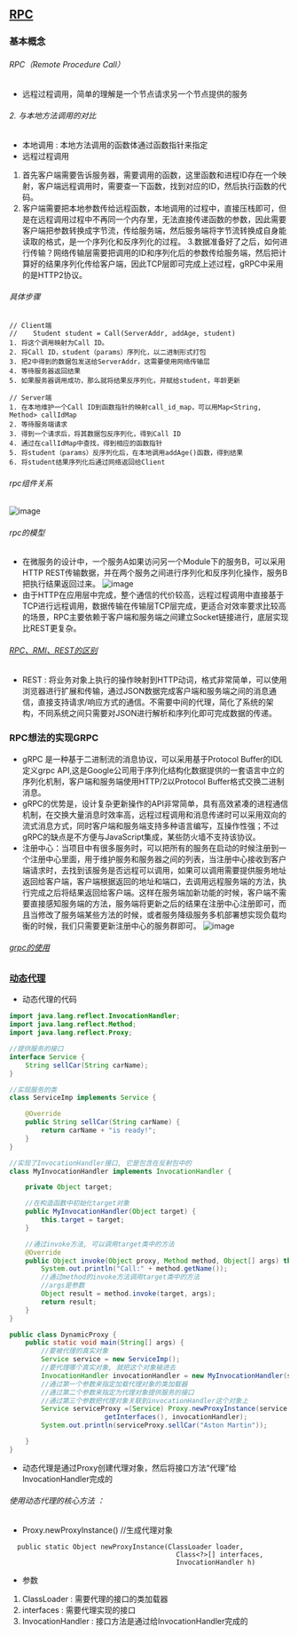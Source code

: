 ## [RPC](https://www.jianshu.com/p/7d6853140e13)
### 基本概念
######  RPC（Remote Procedure Call）
* 远程过程调用，简单的理解是一个节点请求另一个节点提供的服务
###### 2. 与本地方法调用的对比
* 本地调用 : 本地方法调用的函数体通过函数指针来指定
* 远程过程调用
1. 首先客户端需要告诉服务器，需要调用的函数，这里函数和进程ID存在一个映射，客户端远程调用时，需要查一下函数，找到对应的ID，然后执行函数的代码。
2. 客户端需要把本地参数传给远程函数，本地调用的过程中，直接压栈即可，但是在远程调用过程中不再同一个内存里，无法直接传递函数的参数，因此需要客户端把参数转换成字节流，传给服务端，然后服务端将字节流转换成自身能读取的格式，是一个序列化和反序列化的过程。
3.数据准备好了之后，如何进行传输？网络传输层需要把调用的ID和序列化后的参数传给服务端，然后把计算好的结果序列化传给客户端，因此TCP层即可完成上述过程，gRPC中采用的是HTTP2协议。
###### 具体步骤

```
// Client端 
//    Student student = Call(ServerAddr, addAge, student)
1. 将这个调用映射为Call ID。
2. 将Call ID，student（params）序列化，以二进制形式打包
3. 把2中得到的数据包发送给ServerAddr，这需要使用网络传输层
4. 等待服务器返回结果
5. 如果服务器调用成功，那么就将结果反序列化，并赋给student，年龄更新

// Server端
1. 在本地维护一个Call ID到函数指针的映射call_id_map，可以用Map<String, Method> callIdMap
2. 等待服务端请求
3. 得到一个请求后，将其数据包反序列化，得到Call ID
4. 通过在callIdMap中查找，得到相应的函数指针
5. 将student（params）反序列化后，在本地调用addAge()函数，得到结果
6. 将student结果序列化后通过网络返回给Client
```
###### rpc组件关系
![image](https://upload-images.jianshu.io/upload_images/7632302-ca0ba3118f4ef4fb.png?imageMogr2/auto-orient/strip|imageView2/2/format/webp)
###### rpc的模型
* 在微服务的设计中，一个服务A如果访问另一个Module下的服务B，可以采用HTTP REST传输数据，并在两个服务之间进行序列化和反序列化操作，服务B把执行结果返回过来。
![image](https://upload-images.jianshu.io/upload_images/7632302-19ad38cdd9a4b3ec.png?imageMogr2/auto-orient/strip|imageView2/2/format/webp)
* 由于HTTP在应用层中完成，整个通信的代价较高，远程过程调用中直接基于TCP进行远程调用，数据传输在传输层TCP层完成，更适合对效率要求比较高的场景，RPC主要依赖于客户端和服务端之间建立Socket链接进行，底层实现比REST更复杂。
###### [RPC、RMI、REST的区别](https://www.jianshu.com/p/024965e2c160)
* REST : 将业务对象上执行的操作映射到HTTP动词，格式非常简单，可以使用浏览器进行扩展和传输，通过JSON数据完成客户端和服务端之间的消息通信，直接支持请求/响应方式的通信。不需要中间的代理，简化了系统的架构，不同系统之间只需要对JSON进行解析和序列化即可完成数据的传递。


### RPC想法的实现GRPC
* gRPC 是一种基于二进制流的消息协议，可以采用基于Protocol Buffer的IDL定义grpc API,这是Google公司用于序列化结构化数据提供的一套语言中立的序列化机制，客户端和服务端使用HTTP/2以Protocol Buffer格式交换二进制消息。
* gRPC的优势是，设计复杂更新操作的API非常简单，具有高效紧凑的进程通信机制，在交换大量消息时效率高，远程过程调用和消息传递时可以采用双向的流式消息方式，同时客户端和服务端支持多种语言编写，互操作性强；不过gRPC的缺点是不方便与JavaScript集成，某些防火墙不支持该协议。
* 注册中心：当项目中有很多服务时，可以把所有的服务在启动的时候注册到一个注册中心里面，用于维护服务和服务器之间的列表，当注册中心接收到客户端请求时，去找到该服务是否远程可以调用，如果可以调用需要提供服务地址返回给客户端，客户端根据返回的地址和端口，去调用远程服务端的方法，执行完成之后将结果返回给客户端。这样在服务端加新功能的时候，客户端不需要直接感知服务端的方法，服务端将更新之后的结果在注册中心注册即可，而且当修改了服务端某些方法的时候，或者服务降级服务多机部署想实现负载均衡的时候，我们只需要更新注册中心的服务群即可。
![image](https://upload-images.jianshu.io/upload_images/7632302-0b09dd85b8baa318.png?imageMogr2/auto-orient/strip|imageView2/2/format/webp)
###### [grpc的使用](https://github.com/guangxush/SpringBoot_GRPC)
### [动态代理](https://www.yuque.com/aqfz37/gl082g/fq89nk#kfD1D)

* 动态代理的代码
```java
import java.lang.reflect.InvocationHandler;
import java.lang.reflect.Method;
import java.lang.reflect.Proxy;

//提供服务的接口
interface Service {
    String sellCar(String carName);
}

//实现服务的类
class ServiceImp implements Service {

    @Override
    public String sellCar(String carName) {
        return carName + "is ready!";
    }
}

//实现了InvocationHandler接口, 它是包含在反射包中的
class MyInvocationHandler implements InvocationHandler {

    private Object target;

    //在构造函数中初始化target对象
    public MyInvocationHandler(Object target) {
        this.target = target;
    }

    //通过invoke方法, 可以调用target类中的方法
    @Override
    public Object invoke(Object proxy, Method method, Object[] args) throws Throwable {
        System.out.println("Call:" + method.getName());
        //通过method的invoke方法调用target类中的方法
        //args是参数
        Object result = method.invoke(target, args);
        return result;
    }
}

public class DynamicProxy {
    public static void main(String[] args) {
        //要被代理的真实对象
        Service service = new ServiceImp();
        //要代理哪个真实对象, 就把这个对象输进去
        InvocationHandler invocationHandler = new MyInvocationHandler(service);
        //通过第一个参数来指定加载代理对象的类加载器
        //通过第二个参数来指定为代理对象提供服务的接口
        //通过第三个参数把代理对象关联到invocationHandler这个对象上
        Service serviceProxy =(Service) Proxy.newProxyInstance(service.getClass().getClassLoader(),service.getClass().
                        getInterfaces(), invocationHandler);
        System.out.println(serviceProxy.sellCar("Aston Martin"));

    }
}
```
* 动态代理是通过Proxy创建代理对象，然后将接口方法“代理”给InvocationHandler完成的
###### 使用动态代理的核心方法 ：
* Proxy.newProxyInstance() //生成代理对象

```
  public static Object newProxyInstance(ClassLoader loader,
                                          Class<?>[] interfaces,
                                          InvocationHandler h)
```
* 参数
1. ClassLoader : 需要代理的接口的类加载器
2. interfaces : 需要代理实现的接口
3. InvocationHandler : 接口方法是通过给InvocationHandler完成的